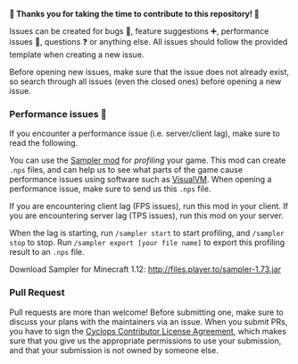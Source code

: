 **:tada: Thanks you for taking the time to contribute to this repository! :tada:**

Issues can be created for bugs :bug:, feature suggestions :heavy_plus_sign:, performance issues :snail:, questions :question: or anything else.
All issues should follow the provided template when creating a new issue.

Before opening new issues, make sure that the issue does not already exist, so search through all issues (even the closed ones) before opening a new issue.

### Performance issues :snail:

If you encounter a performance issue (i.e. server/client lag), make sure to read the following.

You can use the [Sampler mod](https://forum.industrial-craft.net/thread/10820) for _profiling_ your game.
This mod can create `.nps` files, and can help us to see what parts of the game cause performance issues using software such as [VisualVM](https://visualvm.github.io/).
When opening a performance issue, make sure to send us this `.nps` file.

If you are encountering client lag (FPS issues), run this mod in your client.
If you are encountering server lag (TPS issues), run this mod on your server.

When the lag is starting, run `/sampler start` to start profiling, and `/sampler stop` to stop.
Run `/sampler export [your file name]` to export this profiling result to an `.nps` file.

Download Sampler for Minecraft 1.12: http://files.player.to/sampler-1.73.jar

### Pull Request

Pull requests are more than welcome! Before submitting one, make sure to discuss your plans with the maintainers via an issue.
When you submit PRs, you have to sign the [Cyclops Contributor License Agreement](https://cla-assistant.io/CyclopsMC/CyclopsCore),
which makes sure that you give us the appropriate permissions to use your submission, and that your submission is not owned by someone else.
